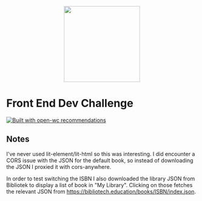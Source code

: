 <p align="center">
  <img width="200" src="https://open-wc.org/hero.png"></img>
</p>

# Front End Dev Challenge

[![Built with open-wc recommendations](https://img.shields.io/badge/built%20with-open--wc-blue.svg)](https://github.com/open-wc)

## Notes


I've never used lit-element/lit-html so this was interesting. I did encounter a CORS issue with the JSON for the
default book, so instead of downloading the JSON I proxied it with cors-anywhere.


In order to test switching the ISBN I also downloaded the library JSON from Bibliotek to display a list of book
in "My Library". Clicking on those fetches the relevant JSON from https://bibliotech.education/books/ISBN/index.json.

